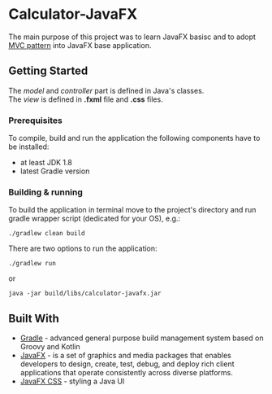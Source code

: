 # Calculator-JavaFX
The main purpose of this project was to learn JavaFX basisc and to adopt 
[MVC pattern](https://en.wikipedia.org/wiki/Model%E2%80%93view%E2%80%93controller) into JavaFX base application.<br />

## Getting Started

The _model_ and _controller_ part is defined in Java's classes.<br />
The _view_ is defined in __.fxml__ file and __.css__ files.<br />

### Prerequisites

To compile, build and run the application the following components have to be installed:
- at least JDK 1.8 <br />
- latest Gradle version

### Building & running

To build the application in terminal move to the project's directory and run gradle wrapper script (dedicated for your OS),  e.g.:
```
./gradlew clean build
```
There are two options to run the application:
```
./gradlew run
```
or
```
java -jar build/libs/calculator-javafx.jar
```
## Built With
- [Gradle](https://gradle.org/) - advanced general purpose build management system based on Groovy and Kotlin
- [JavaFX](https://docs.oracle.com/javafx/2/) - is a set of graphics and media packages that enables developers 
to design, create, test, debug, and deploy rich client applications that operate consistently across diverse platforms.
- [JavaFX CSS](https://docs.oracle.com/javase/8/javafx/api/javafx/scene/doc-files/cssref.html) -  styling a Java UI
